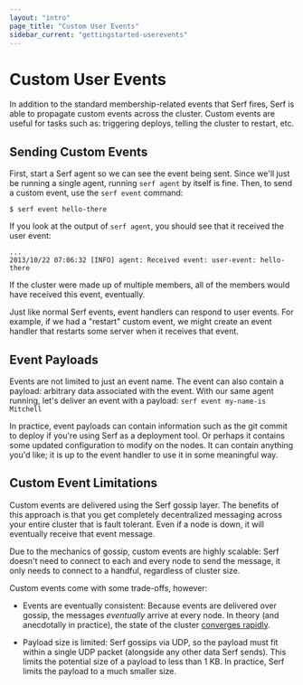 ```yaml
---
layout: "intro"
page_title: "Custom User Events"
sidebar_current: "gettingstarted-userevents"
---
```


# Custom User Events

In addition to the standard membership-related events that Serf fires,
Serf is able to propagate custom events across the cluster. Custom events
are useful for tasks such as: triggering deploys, telling the cluster to
restart, etc.

## Sending Custom Events

First, start a Serf agent so we can see the event being sent. Since we'll
just be running a single agent, running `serf agent` by itself is fine.
Then, to send a custom event, use the `serf event` command:

```
$ serf event hello-there
```

If you look at the output of `serf agent`, you should see that it received
the user event:

```
...
2013/10/22 07:06:32 [INFO] agent: Received event: user-event: hello-there
```

If the cluster were made up of multiple members, all of the members
would have received this event, eventually.

Just like normal Serf events, event handlers can respond to user events.
For example, if we had a "restart" custom event, we might create an
event handler that restarts some server when it receives that event.

## Event Payloads

Events are not limited to just an event name. The event can also contain
a payload: arbitrary data associated with the event. With our same agent
running, let's deliver an event with a payload: `serf event my-name-is Mitchell`

In practice, event payloads can contain information such as the git commit
to deploy if you're using Serf as a deployment tool. Or perhaps it contains
some updated configuration to modify on the nodes. It can contain anything
you'd like; it is up to the event handler to use it in some meaningful way.

## Custom Event Limitations

Custom events are delivered using the Serf gossip layer. The benefits of
this approach is that you get completely decentralized messaging across
your entire cluster that is fault tolerant. Even if a node is down, it will
eventually receive that event message.

Due to the mechanics of gossip, custom
events are highly scalable: Serf doesn't need to connect to each and every
node to send the message, it only needs to connect to a handful, regardless
of cluster size.

Custom events come with some trade-offs, however:

* Events are eventually consistent: Because events are delivered over
  gossip, the messages _eventually_ arrive at every node. In theory
  (and anecdotally in practice), the state of the cluster
  [converges rapidly](/docs/internals/simulator.html).

* Payload size is limited: Serf gossips via UDP, so the payload must fit
  within a single UDP packet (alongside any other data Serf sends). This
  limits the potential size of a payload to less than 1 KB. In practice,
  Serf limits the payload to a much smaller size.

